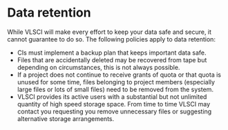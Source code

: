 # Data retention

While VLSCI will make every effort to keep your data safe and secure, it cannot guarantee to do so. The following policies apply to data retention:

* CIs must implement a backup plan that keeps important data safe.
* Files that are accidentally deleted may be recovered from tape but depending on circumstances, this is not always possible.
* If a project does not continue to receive grants of quota or that quota is unused for some time, files belonging to project members (especially large files or lots of small files) need to be removed from the system.
* VLSCI provides its active users with a substantial but not unlimited quantity of high speed storage space. From time to time VLSCI may contact you requesting you remove unnecessary files or suggesting alternative storage arrangements.
